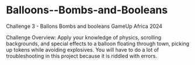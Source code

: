 # Balloons--Bombs-and-Booleans
 Challenge 3 - Ballons Bombs and booleans  GameUp Africa 2024

 Challenge Overview: 
 Apply your knowledge of physics, scrolling backgrounds, and special effects to a balloon floating through town, picking up tokens while avoiding explosives. You will have to do a lot of troubleshooting in this project because it is riddled with errors. 

